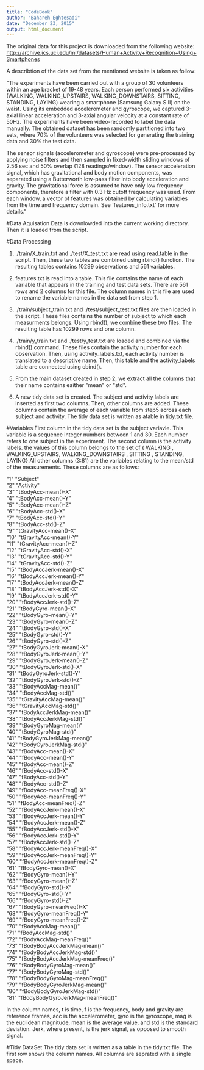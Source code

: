 ```yaml
---
title: "CodeBook"
author: "Bahareh Eghtesadi"
date: "December 23, 2015"
output: html_document
---
```


The original data for this project is downloaded from the following website:  
http://archive.ics.uci.edu/ml/datasets/Human+Activity+Recognition+Using+Smartphones

A describtion of the data set from the mentioned website is taken as follow:   

"The experiments have been carried out with a group of 30 volunteers within an age bracket of 19-48 years. Each person performed six activities (WALKING, WALKING_UPSTAIRS, WALKING_DOWNSTAIRS, SITTING, STANDING, LAYING) wearing a smartphone (Samsung Galaxy S II) on the waist. Using its embedded accelerometer and gyroscope, we captured 3-axial linear acceleration and 3-axial angular velocity at a constant rate of 50Hz. The experiments have been video-recorded to label the data manually. The obtained dataset has been randomly partitioned into two sets, where 70% of the volunteers was selected for generating the training data and 30% the test data.

The sensor signals (accelerometer and gyroscope) were pre-processed by applying noise filters and then sampled in fixed-width sliding windows of 2.56 sec and 50% overlap (128 readings/window). The sensor acceleration signal, which has gravitational and body motion components, was separated using a Butterworth low-pass filter into body acceleration and gravity. The gravitational force is assumed to have only low frequency components, therefore a filter with 0.3 Hz cutoff frequency was used. From each window, a vector of features was obtained by calculating variables from the time and frequency domain. See 'features_info.txt' for more details."

#Data Aquisation
Data is downlowded into the current working directory. Then it is loaded from the script. 

#Data Processing
1. ./train/X_train.txt and ./test/X_test.txt are read using read.table in the script. Then, these two tables are combined using rbind() function. The resulting tables contains 10299 observations and 561 variables.

2. features.txt is read into a table. This file contains the name of each variable that appears in the training and test data sets. There are 561 rows and 2 columns for this file. The column names in this file are used to rename the variable names in the data set from step 1.

3. ./train/subject_train.txt and ./test/subject_test.txt files are then loaded in the script. These files contains the number of subject to which each measurments belongs. Using rbind(), we combine these two files. The resulting table has 10299 rows and one column.

4. ./train/y_train.txt and ./test/y_test.txt are loaded and combined via the rbind() command. These files contain the activity number for each observation. Then, using activity_labels.txt, each activity number is translated to a descriptive name. Then, this table and the activity_labels table are connected using cbind().

5. From the main dataset created in step 2, we extract all the columns that their name contains eaither "mean" or "std". 

6. A new tidy data set is created. The subject and activity labels are inserted as first two columns. Then, other columns are added. These columns contain the average of each variable from step5 across each subject and activity. The tidy data set is written as atable in tidy.txt file.

#Variables
First column in the tidy data set is the subject variavle. This variable is a sequence integer numbers between 1 and 30. Each number refers to one subject in the experiment. The second column is the activity labels. the values of this column belongs to the set of 
{ WALKING , WALKING_UPSTAIRS, WALKING_DOWNSTAIRS , SITTING , STANDING, LAYING}
All other columns (3:81) are the variables relating to the mean/std of the measurements. These columns are as follows:

"1" "Subject"  
"2" "Activity"  
"3" "tBodyAcc-mean()-X"  
"4" "tBodyAcc-mean()-Y"  
"5" "tBodyAcc-mean()-Z"  
"6" "tBodyAcc-std()-X"  
"7" "tBodyAcc-std()-Y"  
"8" "tBodyAcc-std()-Z"  
"9" "tGravityAcc-mean()-X"  
"10" "tGravityAcc-mean()-Y"  
"11" "tGravityAcc-mean()-Z"  
"12" "tGravityAcc-std()-X"  
"13" "tGravityAcc-std()-Y"  
"14" "tGravityAcc-std()-Z"  
"15" "tBodyAccJerk-mean()-X"  
"16" "tBodyAccJerk-mean()-Y"  
"17" "tBodyAccJerk-mean()-Z"  
"18" "tBodyAccJerk-std()-X"  
"19" "tBodyAccJerk-std()-Y"  
"20" "tBodyAccJerk-std()-Z"  
"21" "tBodyGyro-mean()-X"  
"22" "tBodyGyro-mean()-Y"  
"23" "tBodyGyro-mean()-Z"  
"24" "tBodyGyro-std()-X"  
"25" "tBodyGyro-std()-Y"  
"26" "tBodyGyro-std()-Z"  
"27" "tBodyGyroJerk-mean()-X"  
"28" "tBodyGyroJerk-mean()-Y"  
"29" "tBodyGyroJerk-mean()-Z"  
"30" "tBodyGyroJerk-std()-X"  
"31" "tBodyGyroJerk-std()-Y"  
"32" "tBodyGyroJerk-std()-Z"  
"33" "tBodyAccMag-mean()"   
"34" "tBodyAccMag-std()"  
"35" "tGravityAccMag-mean()"  
"36" "tGravityAccMag-std()"   
"37" "tBodyAccJerkMag-mean()"  
"38" "tBodyAccJerkMag-std()"  
"39" "tBodyGyroMag-mean()"  
"40" "tBodyGyroMag-std()"  
"41" "tBodyGyroJerkMag-mean()"  
"42" "tBodyGyroJerkMag-std()"  
"43" "fBodyAcc-mean()-X"  
"44" "fBodyAcc-mean()-Y"  
"45" "fBodyAcc-mean()-Z"  
"46" "fBodyAcc-std()-X"  
"47" "fBodyAcc-std()-Y"  
"48" "fBodyAcc-std()-Z"  
"49" "fBodyAcc-meanFreq()-X"  
"50" "fBodyAcc-meanFreq()-Y"  
"51" "fBodyAcc-meanFreq()-Z"  
"52" "fBodyAccJerk-mean()-X"  
"53" "fBodyAccJerk-mean()-Y"  
"54" "fBodyAccJerk-mean()-Z"  
"55" "fBodyAccJerk-std()-X"  
"56" "fBodyAccJerk-std()-Y"  
"57" "fBodyAccJerk-std()-Z"   
"58" "fBodyAccJerk-meanFreq()-X"  
"59" "fBodyAccJerk-meanFreq()-Y"  
"60" "fBodyAccJerk-meanFreq()-Z"  
"61" "fBodyGyro-mean()-X"  
"62" "fBodyGyro-mean()-Y"  
"63" "fBodyGyro-mean()-Z"  
"64" "fBodyGyro-std()-X"  
"65" "fBodyGyro-std()-Y"  
"66" "fBodyGyro-std()-Z"   
"67" "fBodyGyro-meanFreq()-X"  
"68" "fBodyGyro-meanFreq()-Y"  
"69" "fBodyGyro-meanFreq()-Z"  
"70" "fBodyAccMag-mean()"  
"71" "fBodyAccMag-std()"  
"72" "fBodyAccMag-meanFreq()"  
"73" "fBodyBodyAccJerkMag-mean()"  
"74" "fBodyBodyAccJerkMag-std()"  
"75" "fBodyBodyAccJerkMag-meanFreq()"  
"76" "fBodyBodyGyroMag-mean()"  
"77" "fBodyBodyGyroMag-std()"  
"78" "fBodyBodyGyroMag-meanFreq()"  
"79" "fBodyBodyGyroJerkMag-mean()"  
"80" "fBodyBodyGyroJerkMag-std()"  
"81" "fBodyBodyGyroJerkMag-meanFreq()"  

In the column names, t is time, f is the frequency, body and gravity are reference frames, acc is the accelerometer, gyro is the gyroscope, mag is the euclidean magnitude, mean is the average value, and std is the standard deviation. Jerk, where present, is the jerk signal, as opposed to smooth signal.

#Tidy DataSet
The tidy data set is written as a table in the tidy.txt file. The first row shows the column names. All columns are seprated with a single space.